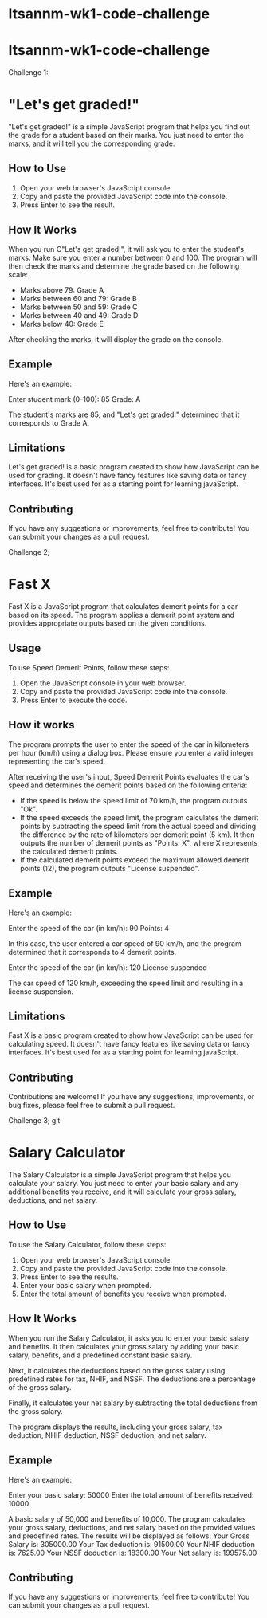 # Itsannm-wk1-code-challenge
# Itsannm-wk1-code-challenge
Challenge 1: 

# "Let's get graded!"

"Let's get graded!" is a simple JavaScript program that helps you find out the grade for a student based on their marks. You just need to enter the marks, and it will tell you the corresponding grade.

## How to Use

1. Open your web browser's JavaScript console.
2. Copy and paste the provided JavaScript code into the console.
3. Press Enter to see the result.

## How It Works

When you run C"Let's get graded!", it will ask you to enter the student's marks. Make sure you enter a number between 0 and 100. The program will then check the marks and determine the grade based on the following scale:

- Marks above 79: Grade A
- Marks between 60 and 79: Grade B
- Marks between 50 and 59: Grade C
- Marks between 40 and 49: Grade D
- Marks below 40: Grade E

After checking the marks, it will display the grade on the console.

## Example

Here's an example:

Enter student mark (0-100): 85
Grade: A

The student's marks are 85, and "Let's get graded!" determined that it corresponds to Grade A.

## Limitations

Let's get graded! is a basic program created to show how JavaScript can be used for grading. It doesn't have fancy features like saving data or fancy interfaces. It's best used for as a starting point for learning javaScript.

## Contributing

If you have any suggestions or improvements, feel free to contribute! You can submit your changes as a pull request.

Challenge 2;

# Fast X

Fast X is a JavaScript program that calculates demerit points for a car based on its speed. The program applies a demerit point system and provides appropriate outputs based on the given conditions. 

## Usage

To use Speed Demerit Points, follow these steps:

1. Open the JavaScript console in your web browser.
2. Copy and paste the provided JavaScript code into the console.
3. Press Enter to execute the code.

## How it works

The program prompts the user to enter the speed of the car in kilometers per hour (km/h) using a dialog box. Please ensure you enter a valid integer representing the car's speed. 

After receiving the user's input, Speed Demerit Points evaluates the car's speed and determines the demerit points based on the following criteria:

- If the speed is below the speed limit of 70 km/h, the program outputs "Ok".
- If the speed exceeds the speed limit, the program calculates the demerit points by subtracting the speed limit from the actual speed and dividing the difference by the rate of kilometers per demerit point (5 km). It then outputs the number of demerit points as "Points: X", where X represents the calculated demerit points.
- If the calculated demerit points exceed the maximum allowed demerit points (12), the program outputs "License suspended".

## Example

Here's an example:

Enter the speed of the car (in km/h): 90
Points: 4

In this case, the user entered a car speed of 90 km/h, and the program determined that it corresponds to 4 demerit points.

Enter the speed of the car (in km/h): 120
License suspended

 The car speed of 120 km/h, exceeding the speed limit and resulting in a license suspension.

## Limitations

Fast X is a basic program created to show how JavaScript can be used for calculating speed. It doesn't have fancy features like saving data or fancy interfaces. It's best used for as a starting point for learning javaScript.


## Contributing

Contributions are welcome! If you have any suggestions, improvements, or bug fixes, please feel free to submit a pull request.

Challenge 3;
git 
# Salary Calculator

The Salary Calculator is a simple JavaScript program that helps you calculate your salary. You just need to enter your basic salary and any additional benefits you receive, and it will calculate your gross salary, deductions, and net salary.

## How to Use

To use the Salary Calculator, follow these steps:

1. Open your web browser's JavaScript console.
2. Copy and paste the provided JavaScript code into the console.
3. Press Enter to see the results.
4. Enter your basic salary when prompted.
5. Enter the total amount of benefits you receive when prompted.

## How It Works

When you run the Salary Calculator, it asks you to enter your basic salary and benefits. It then calculates your gross salary by adding your basic salary, benefits, and a predefined constant basic salary.

Next, it calculates the deductions based on the gross salary using predefined rates for tax, NHIF, and NSSF. The deductions are a percentage of the gross salary.

Finally, it calculates your net salary by subtracting the total deductions from the gross salary.

The program displays the results, including your gross salary, tax deduction, NHIF deduction, NSSF deduction, and net salary.

## Example

Here's an example:

Enter your basic salary: 50000
Enter the total amount of benefits received: 10000

A basic salary of 50,000 and benefits of 10,000. The program calculates your gross salary, deductions, and net salary based on the provided values and predefined rates. The results will be displayed as follows:
Your Gross Salary is: 305000.00
Your Tax deduction is: 91500.00
Your NHIF deduction is: 7625.00
Your NSSF deduction is: 18300.00
Your Net salary is: 199575.00

## Contributing

If you have any suggestions or improvements, feel free to contribute! You can submit your changes as a pull request.
